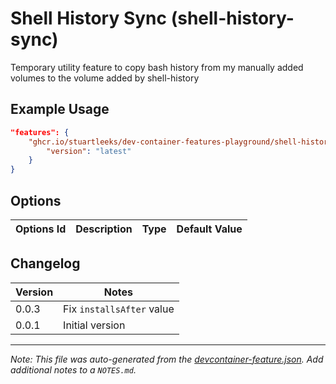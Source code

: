 
# Shell History Sync (shell-history-sync)

Temporary utility feature to copy bash history from my manually added volumes to the volume added by shell-history

## Example Usage

```json
"features": {
    "ghcr.io/stuartleeks/dev-container-features-playground/shell-history-sync:0": {
        "version": "latest"
    }
}
```

## Options

| Options Id | Description | Type | Default Value |
|-----|-----|-----|-----|



## Changelog

| Version | Notes                     |
| ------- | ------------------------- |
| 0.0.3   | Fix `installsAfter` value |
| 0.0.1   | Initial version           |

---

_Note: This file was auto-generated from the [devcontainer-feature.json](https://github.com/stuartleeks/dev-container-features-playground/blob/main/src/shell-history-sync/devcontainer-feature.json).  Add additional notes to a `NOTES.md`._
